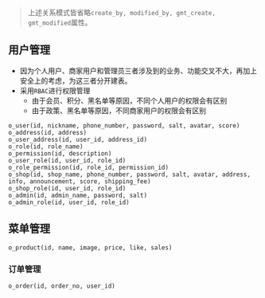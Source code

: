 
> 上述关系模式皆省略`create_by, modified_by, gmt_create, gmt_modified`属性。
## 用户管理
- 因为个人用户、商家用户和管理员三者涉及到的业务、功能交叉不大，再加上安全上的考虑，为这三者分开建表。
- 采用`RBAC`进行权限管理
	- 由于会员、积分、黑名单等原因，不同个人用户的权限会有区别
	- 由于政策、黑名单等原因，不同商家用户的权限会有区别
```
o_user(id, nickname, phone_number, password, salt, avatar, score)
o_address(id, address)
o_user_address(id, user_id, address_id)
o_role(id, role_name)
o_permission(id, description)
o_user_role(id, user_id, role_id)
o_role_permission(id, role_id, permission_id)
o_shop(id, shop_name, phone_number, password, salt, avatar, address, info, announcement, score, shipping_fee)
o_shop_role(id, user_id, role_id)
o_admin(id, admin_name, password, salt)
o_admin_role(id, user_id, role_id)
```

## 菜单管理
```
o_product(id, name, image, price, like, sales)
```
### 订单管理
```
o_order(id, order_no, user_id)
```
<!--stackedit_data:
eyJoaXN0b3J5IjpbOTU1Mjk4NzIzLC0xNDc5Mjk2NTI5LC0xMT
EyMTA4OTA4LDE0MjA5NzYwODksLTcyMjgwNDI0NSwtMjEyMzg3
NjAzMSwtMTcxODIxNDE1LC0xNjk4MDg0OTE0LC0xODUzNjgxMD
QwLDE2NDE5Njc1ODIsMjExNjE1MzA4NiwtMTkyMTQyMTY5Nl19

-->